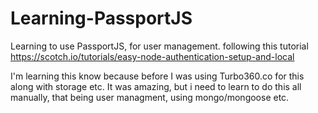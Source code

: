 # Learning-PassportJS
Learning to use PassportJS, for user management. following this tutorial https://scotch.io/tutorials/easy-node-authentication-setup-and-local

I'm learning this know because before I was using Turbo360.co for this along with storage etc. It was amazing, but i need to 
learn to do this all manually, that being user managment, using mongo/mongoose etc.
